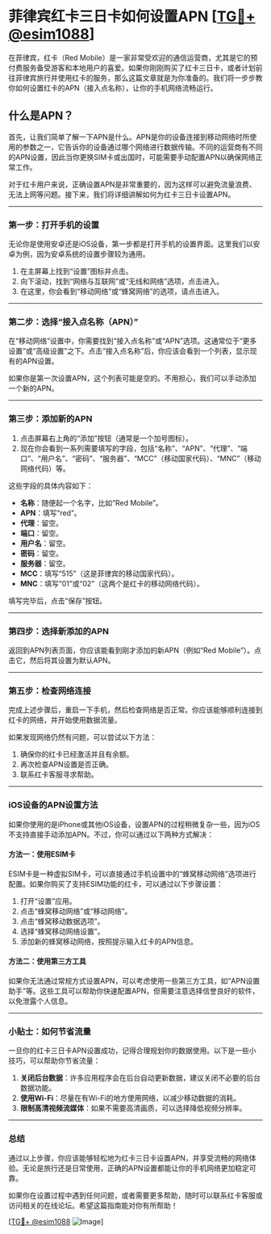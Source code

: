 # 菲律宾红卡三日卡如何设置APN [[TG💪+ @esim1088](https://t.me/s/esim1088)]

在菲律宾，红卡（Red Mobile）是一家非常受欢迎的通信运营商，尤其是它的预付费服务备受游客和本地用户的喜爱。如果你刚刚购买了红卡三日卡，或者计划前往菲律宾旅行并使用红卡的服务，那么这篇文章就是为你准备的。我们将一步步教你如何设置红卡的APN（接入点名称），让你的手机网络流畅运行。

## 什么是APN？

首先，让我们简单了解一下APN是什么。APN是你的设备连接到移动网络时所使用的参数之一，它告诉你的设备通过哪个网络进行数据传输。不同的运营商有不同的APN设置，因此当你更换SIM卡或出国时，可能需要手动配置APN以确保网络正常工作。

对于红卡用户来说，正确设置APN是非常重要的，因为这样可以避免流量浪费、无法上网等问题。接下来，我们将详细讲解如何为红卡三日卡设置APN。

---

### 第一步：打开手机的设置

无论你是使用安卓还是iOS设备，第一步都是打开手机的设置界面。这里我们以安卓为例，因为安卓系统的设置步骤较为通用。

1. 在主屏幕上找到“设置”图标并点击。
2. 向下滚动，找到“网络与互联网”或“无线和网络”选项，点击进入。
3. 在这里，你会看到“移动网络”或“蜂窝网络”的选项，请点击进入。

---

### 第二步：选择“接入点名称（APN）”

在“移动网络”设置中，你需要找到“接入点名称”或“APN”选项。这通常位于“更多设置”或“高级设置”之下。点击“接入点名称”后，你应该会看到一个列表，显示现有的APN设置。

如果你是第一次设置APN，这个列表可能是空的。不用担心，我们可以手动添加一个新的APN。

---

### 第三步：添加新的APN

1. 点击屏幕右上角的“添加”按钮（通常是一个加号图标）。
2. 现在你会看到一系列需要填写的字段，包括“名称”、“APN”、“代理”、“端口”、“用户名”、“密码”、“服务器”、“MCC”（移动国家代码）、“MNC”（移动网络代码）等。

这些字段的具体内容如下：

- **名称**：随便起一个名字，比如“Red Mobile”。
- **APN**：填写“red”。
- **代理**：留空。
- **端口**：留空。
- **用户名**：留空。
- **密码**：留空。
- **服务器**：留空。
- **MCC**：填写“515”（这是菲律宾的移动国家代码）。
- **MNC**：填写“01”或“02”（这两个是红卡的移动网络代码）。

填写完毕后，点击“保存”按钮。

---

### 第四步：选择新添加的APN

返回到APN列表页面，你应该能看到刚才添加的新APN（例如“Red Mobile”）。点击它，然后将其设置为默认APN。

---

### 第五步：检查网络连接

完成上述步骤后，重启一下手机，然后检查网络是否正常。你应该能够顺利连接到红卡的网络，并开始使用数据流量。

如果发现网络仍然有问题，可以尝试以下方法：

1. 确保你的红卡已经激活并且有余额。
2. 再次检查APN设置是否正确。
3. 联系红卡客服寻求帮助。

---

### iOS设备的APN设置方法

如果你使用的是iPhone或其他iOS设备，设置APN的过程稍微复杂一些，因为iOS不支持直接手动添加APN。不过，你可以通过以下两种方式解决：

#### 方法一：使用ESIM卡

ESIM卡是一种虚拟SIM卡，可以直接通过手机设置中的“蜂窝移动网络”选项进行配置。如果你购买了支持ESIM功能的红卡，可以通过以下步骤设置：

1. 打开“设置”应用。
2. 点击“蜂窝移动网络”或“移动网络”。
3. 点击“蜂窝移动数据选项”。
4. 选择“蜂窝移动网络设置”。
5. 添加新的蜂窝移动网络，按照提示输入红卡的APN信息。

#### 方法二：使用第三方工具

如果你无法通过常规方式设置APN，可以考虑使用一些第三方工具，如“APN设置助手”等。这些工具可以帮助你快速配置APN，但需要注意选择信誉良好的软件，以免泄露个人信息。

---

### 小贴士：如何节省流量

一旦你的红卡三日卡APN设置成功，记得合理规划你的数据使用。以下是一些小技巧，可以帮助你节省流量：

1. **关闭后台数据**：许多应用程序会在后台自动更新数据，建议关闭不必要的后台数据功能。
2. **使用Wi-Fi**：尽量在有Wi-Fi的地方使用网络，以减少移动数据的消耗。
3. **限制高清视频流媒体**：如果不需要高清画质，可以选择降低视频分辨率。

---

### 总结

通过以上步骤，你应该能够轻松地为红卡三日卡设置APN，并享受流畅的网络体验。无论是旅行还是日常使用，正确的APN设置都能让你的手机网络更加稳定可靠。

如果你在设置过程中遇到任何问题，或者需要更多帮助，随时可以联系红卡客服或访问相关的在线论坛。希望这篇指南能对你有所帮助！

[[TG💪+ @esim1088](https://t.me/s/esim1088) ![Image](https://i.postimg.cc/4NQfJmqS/Snipaste-2025-05-13-00-14-12.png)]